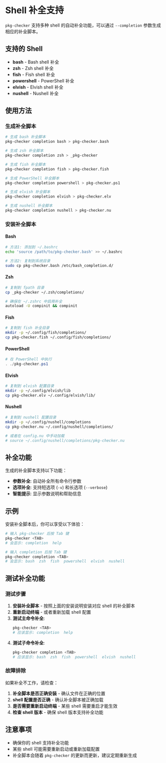 # Shell 补全支持

`pkg-checker` 支持多种 shell 的自动补全功能，可以通过 `--completion` 参数生成相应的补全脚本。

## 支持的 Shell

- **bash** - Bash shell 补全
- **zsh** - Zsh shell 补全  
- **fish** - Fish shell 补全
- **powershell** - PowerShell 补全
- **elvish** - Elvish shell 补全
- **nushell** - Nushell 补全

## 使用方法

### 生成补全脚本

```bash
# 生成 bash 补全脚本
pkg-checker completion bash > pkg-checker.bash

# 生成 zsh 补全脚本
pkg-checker completion zsh > _pkg-checker

# 生成 fish 补全脚本
pkg-checker completion fish > pkg-checker.fish

# 生成 PowerShell 补全脚本
pkg-checker completion powershell > pkg-checker.ps1

# 生成 elvish 补全脚本
pkg-checker completion elvish > pkg-checker.elv

# 生成 nushell 补全脚本
pkg-checker completion nushell > pkg-checker.nu
```

### 安装补全脚本

#### Bash
```bash
# 方法1: 添加到 ~/.bashrc
echo 'source /path/to/pkg-checker.bash' >> ~/.bashrc

# 方法2: 复制到系统目录
sudo cp pkg-checker.bash /etc/bash_completion.d/
```

#### Zsh
```bash
# 复制到 fpath 目录
cp _pkg-checker ~/.zsh/completions/

# 确保在 ~/.zshrc 中启用补全
autoload -U compinit && compinit
```

#### Fish
```bash
# 复制到 fish 补全目录
mkdir -p ~/.config/fish/completions/
cp pkg-checker.fish ~/.config/fish/completions/
```

#### PowerShell
```powershell
# 在 PowerShell 中执行
. ./pkg-checker.ps1
```

#### Elvish
```bash
# 复制到 elvish 配置目录
mkdir -p ~/.config/elvish/lib
cp pkg-checker.elv ~/.config/elvish/lib/
```

#### Nushell
```bash
# 复制到 nushell 配置目录
mkdir -p ~/.config/nushell/completions
cp pkg-checker.nu ~/.config/nushell/completions/

# 或者在 config.nu 中手动加载
# source ~/.config/nushell/completions/pkg-checker.nu
```

## 补全功能

生成的补全脚本支持以下功能：

- **参数补全**: 自动补全所有命令行参数
- **选项补全**: 支持短选项 (`-v`) 和长选项 (`--verbose`)
- **智能提示**: 显示参数说明和帮助信息

## 示例

安装补全脚本后，你可以享受以下体验：

```bash
# 输入 pkg-checker 后按 Tab 键
pkg-checker <TAB>
# 会显示: completion  help

# 输入 completion 后按 Tab 键
pkg-checker completion <TAB>
# 会显示: bash  zsh  fish  powershell  elvish  nushell
```

## 测试补全功能

### 测试步骤

1. **安装补全脚本** - 按照上面的安装说明安装对应 shell 的补全脚本
2. **重新启动终端** - 或者重新加载 shell 配置
3. **测试主命令补全**:
   ```bash
   pkg-checker <TAB>
   # 应该显示: completion  help
   ```
4. **测试子命令补全**:
   ```bash
   pkg-checker completion <TAB>
   # 应该显示: bash  zsh  fish  powershell  elvish  nushell
   ```

### 故障排除

如果补全不工作，请检查：

1. **补全脚本是否正确安装** - 确认文件在正确的位置
2. **shell 配置是否正确** - 确认补全脚本被正确加载
3. **是否需要重新启动终端** - 某些 shell 需要重启才能生效
4. **检查 shell 版本** - 确保 shell 版本支持补全功能

## 注意事项

- 确保你的 shell 支持补全功能
- 某些 shell 可能需要重新启动或重新加载配置
- 补全脚本会随着 `pkg-checker` 的更新而更新，建议定期重新生成

